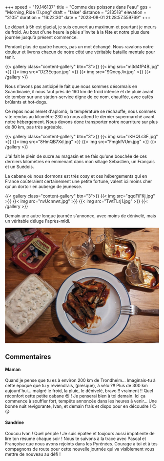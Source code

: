 +++
speed = "19.146137"
title = "Comme des poissons dans l'eau"
gps = "Morning_Ride (1).png"
draft = "false"
distance = "313518"
elevation = "3105"
duration = "16:22:30"
date = "2023-08-01 21:28:57.559769"
+++

Le départ à 5h est glacial, je suis couvert au maximum et pourtant je meurs de froid. Au bout d'une heure la pluie s'invite à la fête et notre plus dure journée jusqu'à présent commence.

Pendant plus de quatre heures, pas un mot échangé. Nous ravalons notre douleur et livrons chacun de notre côté une véritable bataille mentale pour tenir.

{{< gallery class="content-gallery" btn="3">}}
{{< img src="m3d4fP4B.jpg" >}}
{{< img src="DZ3Eegac.jpg" >}}
{{< img src="SQoegJiv.jpg" >}}
{{< /gallery >}}

Nous n'avons pas anticipé le fait que nous sommes désormais en Scandinavie, il nous faut près de 160 km de froid intense et de pluie avant de tomber sur une station-service digne de ce nom, chauffée, avec cafés brûlants et hot-dogs.

Ce repas nous remet d'aplomb, la température se réchauffe, nous sommes vite rendus au kilomètre 230 où nous attend le dernier supermarché avant notre hébergement. Nous devons donc transporter notre nourriture sur plus de 80 km, pas très agréable.

{{< gallery class="content-gallery" btn="3">}}
{{< img src="rKHQLs3F.jpg" >}}
{{< img src="8HmQB7Xd.jpg" >}}
{{< img src="FmgkfVUm.jpg" >}}
{{< /gallery >}}

J'ai fait le plein de sucre au magasin et ne fais qu'une bouchée de ces derniers kilomètres en emmenant dans mon sillage Sébastien, un Français et un Suédois.

La cabane où nous dormons est très cosy et ces hébergements qui en France coûteraient certainement une petite fortune, valent ici moins cher qu'un dortoir en auberge de jeunesse.

{{< gallery class="content-gallery" btn="3">}}
{{< img src="qqdFiFKj.jpg" >}}
{{< img src="nvUcnnwt.jpg" >}}
{{< img src="TwtTLrj1.jpg" >}}
{{< /gallery >}}

Demain une autre longue journée s'annonce, avec moins de dénivelé, mais un véritable déluge l'après-midi.

![La cabane cosy en Norvège](YeKNJnCj.jpg)

## Commentaires

#### Maman
Quand je pense que tu es à environ 200 km de Trondheim... Imaginais-tu à cette époque que tu y reviendrais, (presque), à vélo ?!! Plus de 300 km aujourd'hui... malgré le froid, la pluie, le dénivelé, bravo !! vraiment !! Quel réconfort cette petite cabane 😍 !
Je penserai bien à toi demain. Ici ça commence à souffler fort, tempête annoncée dans les heures à venir...
Une bonne nuit revigorante, Ivan, et demain frais et dispo pour en découdre ! 😉😘

#### Sandrine
Coucou Ivan !
Quel périple ! Je suis épatée et toujours aussi impatiente de lire ton résumé chaque soir !
Nous te suivons à la trace avec Pascal et Françoise que nous avons rejoints dans les Pyrénées.
Courage à toi et à tes compagnons de route pour cette nouvelle journée qui va visiblement vous mettre de nouveau au défi !
